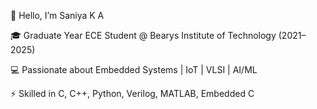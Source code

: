 👋 Hello, I’m Saniya K A

🎓 Graduate Year ECE Student @ Bearys Institute of Technology (2021–2025)

💻 Passionate about Embedded Systems | IoT | VLSI | AI/ML

⚡ Skilled in C, C++, Python, Verilog, MATLAB, Embedded C
